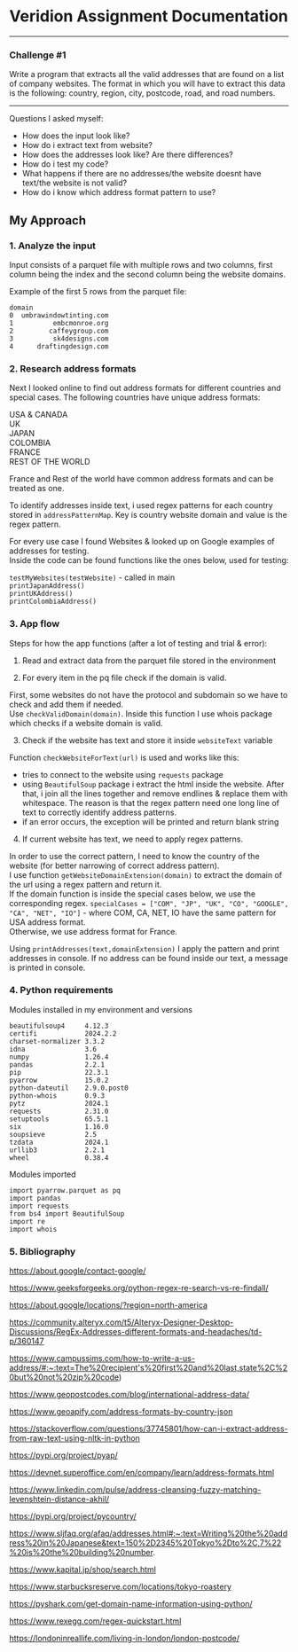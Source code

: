 # Veridion Assignment Documentation

---
### Challenge #1

Write a program that extracts all the valid addresses that are found on a list of company websites. The format in which you will have to extract this data is the following: country, region, city, postcode, road, and road numbers. 

---

Questions I asked myself:

* How does the input look like?
* How do i extract text from website?
* How does the addresses look like? Are there differences?
* How do i test my code?
* What happens if there are no addresses/the website doesnt have text/the website is not valid?
* How do i know which address format pattern to use?

## My Approach

### 1. Analyze the input

Input consists of a parquet file with multiple rows and two columns, first column being the index and the second column being the website domains.

Example of the first 5 rows from the parquet file:

    domain
    0  umbrawindowtinting.com
    1          embcmonroe.org
    2         caffeygroup.com
    3          sk4designs.com
    4      draftingdesign.com

### 2. Research address formats

Next I looked online to find out address formats for different countries and special cases.
The following countries have unique address formats:

USA & CANADA  
UK  
JAPAN  
COLOMBIA  
FRANCE  
REST OF THE WORLD  

France and Rest of the world have common address formats and can be treated as one.

To identify addresses inside text, i used regex patterns for each country stored in `addressPatternMap`. Key is country website domain and value is the regex pattern.

For every use case I found Websites & looked up on Google examples of addresses for testing.  
Inside the code can be found functions like the ones below, used for testing:

`testMyWebsites(testWebsite)` - called in main  
`printJapanAddress()`  
`printUKAddress()`  
`printColombiaAddress()`

### 3. App flow

Steps for how the app functions (after a lot of testing and trial & error):

1. Read and extract data from the parquet file stored in the environment


2. For every item in the pq file check if the domain is valid.  

First, some websites do not have the protocol and subdomain so we have to check and add them if needed.  
Use `checkValidDomain(domain)`. Inside this function I use whois package which checks if a website domain is valid.  

3. Check if the website has text and store it inside `websiteText` variable

Function `checkWebsiteForText(url)` is used and works like this:

* tries to connect to the website using `requests` package
* using `BeautifulSoup` package i extract the html inside the website. After that, i join all the lines together and remove endlines & replace them with whitespace. The reason is that the regex pattern need one long line of text to correctly identify address patterns.
* if an error occurs, the exception will be printed and return blank string
    
4. If current website has text, we need to apply regex patterns.

In order to use the correct pattern, I need to know the country of the website (for better narrowing of correct address pattern).  
I use function `getWebsiteDomainExtension(domain)` to extract the domain of the url using a regex pattern and return it.  
If the domain function is inside the special cases below, we use the corresponding regex.
`specialCases = ["COM", "JP", "UK", "CO", "GOOGLE", "CA", "NET", "IO"]` - where COM, CA, NET, IO have the same pattern for USA address format.  
Otherwise, we use address format for France.

Using `printAddresses(text,domainExtension)` I apply the pattern and print addresses in console. If no address can be found inside our text, a message is printed in console.

### 4. Python requirements

Modules installed in my environment and versions

    beautifulsoup4     4.12.3
    certifi            2024.2.2
    charset-normalizer 3.3.2
    idna               3.6
    numpy              1.26.4
    pandas             2.2.1
    pip                22.3.1
    pyarrow            15.0.2
    python-dateutil    2.9.0.post0
    python-whois       0.9.3
    pytz               2024.1
    requests           2.31.0
    setuptools         65.5.1
    six                1.16.0
    soupsieve          2.5
    tzdata             2024.1
    urllib3            2.2.1
    wheel              0.38.4

Modules imported

    import pyarrow.parquet as pq
    import pandas
    import requests
    from bs4 import BeautifulSoup
    import re
    import whois

### 5. Bibliography

https://about.google/contact-google/

https://www.geeksforgeeks.org/python-regex-re-search-vs-re-findall/

https://about.google/locations/?region=north-america

https://community.alteryx.com/t5/Alteryx-Designer-Desktop-Discussions/RegEx-Addresses-different-formats-and-headaches/td-p/360147

https://www.campussims.com/how-to-write-a-us-address/#:~:text=The%20recipient's%20first%20and%20last,state%2C%20but%20not%20zip%20code)

https://www.geopostcodes.com/blog/international-address-data/

https://www.geoapify.com/address-formats-by-country-json

https://stackoverflow.com/questions/37745801/how-can-i-extract-address-from-raw-text-using-nltk-in-python

https://pypi.org/project/pyap/

https://devnet.superoffice.com/en/company/learn/address-formats.html

https://www.linkedin.com/pulse/address-cleansing-fuzzy-matching-levenshtein-distance-akhil/

https://pypi.org/project/pycountry/

https://www.sljfaq.org/afaq/addresses.html#:~:text=Writing%20the%20address%20in%20Japanese&text=150%2D2345%20Tokyo%2Dto%2C,7%22%20is%20the%20building%20number.

https://www.kapital.jp/shop/search.html

https://www.starbucksreserve.com/locations/tokyo-roastery

https://pyshark.com/get-domain-name-information-using-python/

https://www.rexegg.com/regex-quickstart.html

https://londoninreallife.com/living-in-london/london-postcode/